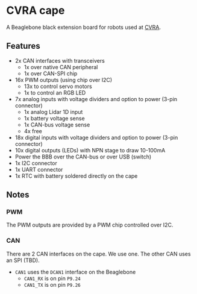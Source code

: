 # CVRA cape

A Beaglebone black extension board for robots used at [CVRA](http://www.cvra.ch/).

## Features
- 2x CAN interfaces with transceivers
    - 1x over native CAN peripheral
    - 1x over CAN-SPI chip
- 16x PWM outputs (using chip over I2C)
    - 13x to control servo motors
    - 1x to control an RGB LED
- 7x analog inputs with voltage dividers and option to power (3-pin connector)
    - 1x analog Lidar 1D input
    - 1x battery voltage sense
    - 1x CAN-bus voltage sense
    - 4x free
- 18x digital inputs with voltage dividers and option to power (3-pin connector)
- 10x digital outputs (LEDs) with NPN stage to draw 10-100mA
- Power the BBB over the CAN-bus or over USB (switch)
- 1x I2C connector
- 1x UART connector
- 1x RTC with battery soldered directly on the cape

## Notes

### PWM
The PWM outputs are provided by a PWM chip controlled over I2C.

### CAN
There are 2 CAN interfaces on the cape. We use one. The other CAN uses an SPI (TBD).
- `CAN1` uses the `DCAN1` interface on the Beaglebone
    * `CAN1_RX` is on pin `P9.24`
    * `CAN1_TX` is on pin `P9.26`
